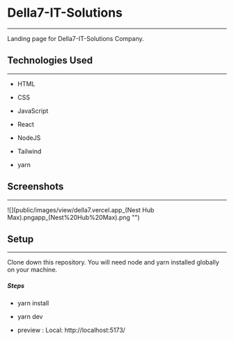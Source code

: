 <h1>Della7-IT-Solutions</h1>
<hr><p>Landing page for  Della7-IT-Solutions Company.</p><h2>Technologies Used</h2>
<hr><ul>
<li>HTML</li>
</ul><ul>
<li>CSS</li>
</ul><ul>
<li>JavaScript</li>
</ul><ul>
<li>React</li>
</ul><ul>
<li>NodeJS</li>
</ul><ul>
<li>Tailwind</li>
</ul><ul>
<li>yarn</li>
</ul><h2>Screenshots</h2>
<hr><p>![](public/images/view/della7.vercel.app_(Nest Hub Max).pngapp_(Nest%20Hub%20Max).png "")</p><h2>Setup</h2>
<hr><p>Clone down this repository. You will need node and yarn installed globally on your machine.</p><h5>Steps</h5><ul>
<li>yarn install</li>
</ul><ul>
<li>yarn dev</li>
</ul><ul>
<li>preview : Local:   http://localhost:5173/</li>
</ul>
